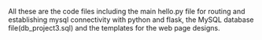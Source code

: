 All these are the code files including the main hello.py file for routing and establishing mysql connectivity with python and flask, the MySQL database file(db_project3.sql) and the templates for the web page designs.
